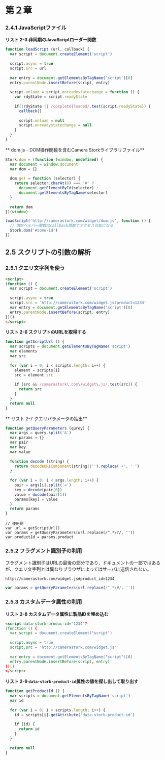# 第２章

### 2.4.1 JavaScriptファイル

**リスト 2-3 非同期のJavaScriptローダー関数**
```js
function loadScript (url, callback) {
  var script = document.createElement('script')
  
  script.async = true
  script.src = url
  
  var entry = document.getElementsByTagName('script')[0]
  entry.parentNode.insertBefore(script, entry)
  
  script.onload = script.onreadystatechange = function () {
    var rdyState = script.readyState
    
    if(!rdyState || /complete|loaded/.test(script.readyState)) {
      callback()
      
      script.onload = null
      script.onreadystatechange = null
    }
  }
}
```

** dom.js - DOM操作関数を含むCamera Storkライブラリファイル**
```js
Stork.dom = (function (window, undefined) {
  var document = window.document
  var dom = {}
  
  dom.get = function (selector) {
    return selector.charAt(0) === '#' ?
      document.getElementById(selector) :
      document.getElementsByTagName(selector)
  }
  
  return dom
})(window)
```

``` js
loadScript('http://camerastork.com/widget/dom.js', function () {
  // DOMヘルパー関数はcallback関数でアクセス可能になる
  Stork.dom('#some-id')
})
```

## 2.5 スクリプトの引数の解析
### 2.5.1 クエリ文字列を使う
```html
<script>
(function () {
  var script = document.createElement('script')
    
  script.async = true
  script.src = 'http://camerastork.com/widget.js?product=1234'
  var entry = document.getElementsByTagName('script')[0]
  entry.parentNode.insertBefore(script, entry)
})()
</script>
```

**リスト 2-6 スクリプトのURLを取得する**
```js
function getScriptUrl () {
  var scripts = document.getElementsByTagName('script')
  var elements
  var src
  
  for (var i = 0; i < scripts.length; i++) {
    element = scripts[i]
    src = element.src
    
    if (src && /camerastork\.com\/widget\.js/.test(src)) {
      return src
    }
  }
  return null
}
```

** リスト 2-7 クエリパラメータの抽出**
```js
function getQueryParameters (qurey) {
  var args = query.split('&')
  var params = {}
  var pair
  var key
  var value
  
  function decode (string) {
    return decodeURIComponent(string||'').replace('+', ' ')
  }
  
  for (var i = 0; i < args.length; i++) {
    pair = args[i].split('=')
    key = decode(pair[0])
    value = docode(pair[1])
    params[key] = value
  }
  return params
}
```

```
// 使用例
var url = getScriptUrl()
var params = getQueryParameters(url.replace(/^.*\?/, ''))
var productId = params.product
```

### 2.5.2 フラグメント識別子の利用
フラグメント識別子はURLの最後の部分であり、ドキュメントの一部ではあるが、クエリ文字列とは異なりブラウザによってはサーバに送信されない。
```
http://camerastork.com/widget.js#product_id=1234
```

```js
var params = getQueryParameters(url.replace(/^.*\#/, ''))
```

### 2.5.3 カスタムデータ属性の利用
**リスト 2-8 カスタムデータ属性に製品IDを埋め込む**
```html
<script data-stork-produc-id="1234"?
(function () {
  var script = document.createElement('script')
  
  script.async = true
  script.src = 'http://camerastork.com/widget.js'
  
  var entry = document.getElementsByTagName('script')[0]
  entry.parentNode.insertBefore(script, entry)
})()
</script>
```

**リスト 2-9 `data-stork-product-id`属性の値を探し出して取り出す**
```js
function getProductId () {
  var scripts = document.getElementsByTagName('script')
  var id
  
  for (var i = 0; i < scripts.length; i++) {
    id = scripts[i].getAttribute('data-stork-product-id')
    
    if (id) {
      return id
    }
  }
  
  return null
}
```
